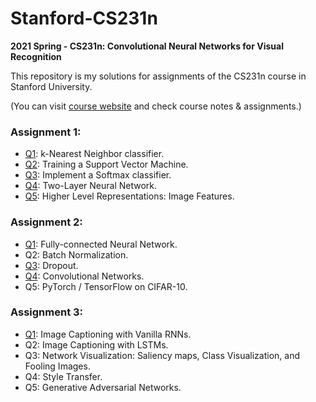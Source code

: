 # Stanford-CS231n
**2021 Spring - CS231n: Convolutional Neural Networks for Visual Recognition**

This repository is my solutions for assignments of the CS231n course in Stanford University.

(You can visit [course website](http://cs231n.stanford.edu/index.html) and check course notes & assignments.)

### Assignment 1:
- [Q1](https://github.com/leeyngdo/Stanford-CS231n/blob/master/assignment1/knn.ipynb): k-Nearest Neighbor classifier. 
- [Q2](https://github.com/leeyngdo/Stanford-CS231n/blob/master/assignment1/svm.ipynb): Training a Support Vector Machine.
- [Q3](https://github.com/leeyngdo/Stanford-CS231n/blob/master/assignment1/softmax.ipynb): Implement a Softmax classifier. 
- [Q4](https://github.com/leeyngdo/Stanford-CS231n/blob/master/assignment1/two_layer_net.ipynb): Two-Layer Neural Network. 
- [Q5](https://github.com/leeyngdo/Stanford-CS231n/blob/master/assignment1/features.ipynb): Higher Level Representations: Image Features.

### Assignment 2:
- [Q1](https://github.com/leeyngdo/Stanford-CS231n/blob/main/assignment2/FullyConnectedNets.ipynb): Fully-connected Neural Network. 
- Q2: Batch Normalization. 
- [Q3](https://github.com/leeyngdo/Stanford-CS231n/blob/main/assignment2/Dropout.ipynb): Dropout. 
- [Q4](https://github.com/leeyngdo/Stanford-CS231n/blob/main/assignment2/ConvolutionalNetworks.ipynb): Convolutional Networks. 
- Q5: PyTorch / TensorFlow on CIFAR-10. 
### Assignment 3:
- [Q1](https://github.com/leeyngdo/Stanford-CS231n/blob/main/assignment3/RNN_Captioning.ipynb): Image Captioning with Vanilla RNNs. 
- Q2: Image Captioning with LSTMs. 
- Q3: Network Visualization: Saliency maps, Class Visualization, and Fooling Images. 
- Q4: Style Transfer. 
- Q5: Generative Adversarial Networks. 
